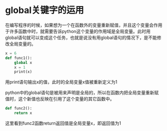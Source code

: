 # global关键字的运用
在编写程序的时候，如果想为一个在函数外的变量重新赋值，并且这个变量会作用于许多函数中时，就需要告诉python这个变量的作用域是全局变量。此时用global语句就可以变成这个任务，也就是说没有用global语句的情况下，是不能修改全局变量的。
``` python
x = 6
def func1():
    global x
    x = 1
    print(x)
```
用print语句输出x的值，此时的全局变量x值被重新定义为1

python中的global语句是被用来声明是全局的，所以在函数内把全局变量重新赋值时，这个新值也反映在引用了这个变量的其它函数中。
``` python
def func2():
    return x
```
这里看到func2函数return返回值是全局变量x，即返回值为1
